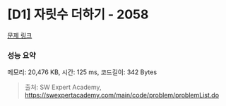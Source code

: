 # [D1] 자릿수 더하기 - 2058 

[문제 링크](https://swexpertacademy.com/main/code/problem/problemDetail.do?contestProbId=AV5QPRjqA10DFAUq) 

### 성능 요약

메모리: 20,476 KB, 시간: 125 ms, 코드길이: 342 Bytes



> 출처: SW Expert Academy, https://swexpertacademy.com/main/code/problem/problemList.do